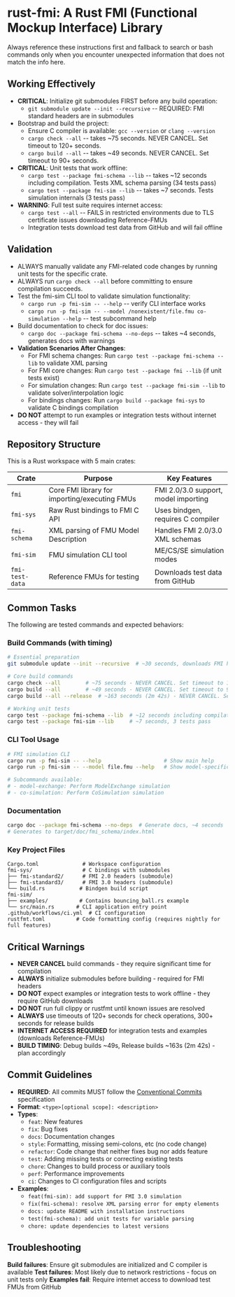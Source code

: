 # rust-fmi: A Rust FMI (Functional Mockup Interface) Library

Always reference these instructions first and fallback to search or bash commands only when you encounter unexpected information that does not match the info here.

## Working Effectively

- **CRITICAL**: Initialize git submodules FIRST before any build operation:
  - `git submodule update --init --recursive` -- REQUIRED: FMI standard headers are in submodules
- Bootstrap and build the project:
  - Ensure C compiler is available: `gcc --version` or `clang --version`
  - `cargo check --all` -- takes ~75 seconds. NEVER CANCEL. Set timeout to 120+ seconds.
  - `cargo build --all` -- takes ~49 seconds. NEVER CANCEL. Set timeout to 90+ seconds.
- **CRITICAL**: Unit tests that work offline:
  - `cargo test --package fmi-schema --lib` -- takes ~12 seconds including compilation. Tests XML schema parsing (34 tests pass)
  - `cargo test --package fmi-sim --lib` -- takes ~7 seconds. Tests simulation internals (3 tests pass)
- **WARNING**: Full test suite requires internet access:
  - `cargo test --all` -- FAILS in restricted environments due to TLS certificate issues downloading Reference-FMUs
  - Integration tests download test data from GitHub and will fail offline

## Validation

- ALWAYS manually validate any FMI-related code changes by running unit tests for the specific crate.
- ALWAYS run `cargo check --all` before committing to ensure compilation succeeds.
- Test the fmi-sim CLI tool to validate simulation functionality:
  - `cargo run -p fmi-sim -- --help` -- verify CLI interface works
  - `cargo run -p fmi-sim -- --model /nonexistent/file.fmu co-simulation --help` -- test subcommand help
- Build documentation to check for doc issues:
  - `cargo doc --package fmi-schema --no-deps` -- takes ~4 seconds, generates docs with warnings
- **Validation Scenarios After Changes**:
  - For FMI schema changes: Run `cargo test --package fmi-schema --lib` to validate XML parsing
  - For FMI core changes: Run `cargo test --package fmi --lib` (if unit tests exist)
  - For simulation changes: Run `cargo test --package fmi-sim --lib` to validate solver/interpolation logic
  - For bindings changes: Run `cargo build --package fmi-sys` to validate C bindings compilation
- **DO NOT** attempt to run examples or integration tests without internet access - they will fail

## Repository Structure

This is a Rust workspace with 5 main crates:

| Crate           | Purpose                                        | Key Features                                |
| --------------- | ---------------------------------------------- | ------------------------------------------- |
| `fmi`           | Core FMI library for importing/executing FMUs | FMI 2.0/3.0 support, model importing       |
| `fmi-sys`       | Raw Rust bindings to FMI C API               | Uses bindgen, requires C compiler          |
| `fmi-schema`    | XML parsing of FMU Model Description         | Handles FMI 2.0/3.0 XML schemas            |
| `fmi-sim`       | FMU simulation CLI tool                       | ME/CS/SE simulation modes                   |
| `fmi-test-data` | Reference FMUs for testing                    | Downloads test data from GitHub             |

## Common Tasks

The following are tested commands and expected behaviors:

### Build Commands (with timing)
```bash
# Essential preparation
git submodule update --init --recursive  # ~30 seconds, downloads FMI headers

# Core build commands  
cargo check --all        # ~75 seconds - NEVER CANCEL. Set timeout to 120+ seconds.
cargo build --all        # ~49 seconds - NEVER CANCEL. Set timeout to 90+ seconds.
cargo build --all --release  # ~163 seconds (2m 42s) - NEVER CANCEL. Set timeout to 300+ seconds.

# Working unit tests
cargo test --package fmi-schema --lib  # ~12 seconds including compilation, 34 tests pass
cargo test --package fmi-sim --lib     # ~7 seconds, 3 tests pass
```

### CLI Tool Usage
```bash
# FMI simulation CLI
cargo run -p fmi-sim -- --help                    # Show main help
cargo run -p fmi-sim -- --model file.fmu --help   # Show model-specific options

# Subcommands available:
# - model-exchange: Perform ModelExchange simulation  
# - co-simulation: Perform CoSimulation simulation
```

### Documentation
```bash
cargo doc --package fmi-schema --no-deps  # Generate docs, ~4 seconds
# Generates to target/doc/fmi_schema/index.html
```

### Key Project Files
```
Cargo.toml              # Workspace configuration
fmi-sys/                # C bindings with submodules
├── fmi-standard2/      # FMI 2.0 headers (submodule)  
├── fmi-standard3/      # FMI 3.0 headers (submodule)
└── build.rs           # Bindgen build script
fmi-sim/
├── examples/          # Contains bouncing_ball.rs example
└── src/main.rs       # CLI application entry point
.github/workflows/ci.yml  # CI configuration
rustfmt.toml          # Code formatting config (requires nightly for full features)
```

## Critical Warnings

- **NEVER CANCEL** build commands - they require significant time for compilation
- **ALWAYS** initialize submodules before building - required for FMI headers
- **DO NOT** expect examples or integration tests to work offline - they require GitHub downloads
- **DO NOT** run full clippy or rustfmt until known issues are resolved
- **ALWAYS** use timeouts of 120+ seconds for check operations, 300+ seconds for release builds  
- **INTERNET ACCESS REQUIRED** for integration tests and examples (downloads Reference-FMUs)
- **BUILD TIMING**: Debug builds ~49s, Release builds ~163s (2m 42s) - plan accordingly

## Commit Guidelines

- **REQUIRED**: All commits MUST follow the [Conventional Commits](https://www.conventionalcommits.org/) specification
- **Format**: `<type>[optional scope]: <description>`
- **Types**: 
  - `feat`: New features
  - `fix`: Bug fixes  
  - `docs`: Documentation changes
  - `style`: Formatting, missing semi-colons, etc (no code change)
  - `refactor`: Code change that neither fixes bug nor adds feature
  - `test`: Adding missing tests or correcting existing tests
  - `chore`: Changes to build process or auxiliary tools
  - `perf`: Performance improvements
  - `ci`: Changes to CI configuration files and scripts
- **Examples**:
  - `feat(fmi-sim): add support for FMI 3.0 simulation`
  - `fix(fmi-schema): resolve XML parsing error for empty elements`
  - `docs: update README with installation instructions`
  - `test(fmi-schema): add unit tests for variable parsing`
  - `chore: update dependencies to latest versions`

## Troubleshooting

**Build failures**: Ensure git submodules are initialized and C compiler is available
**Test failures**: Most likely due to network restrictions - focus on unit tests only
**Examples fail**: Require internet access to download test FMUs from GitHub
